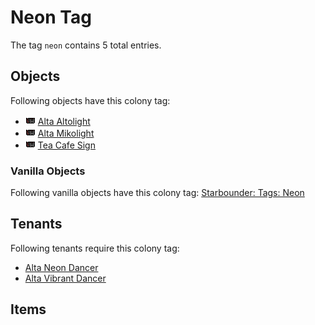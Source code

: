 # Neon Tag

The tag `neon` contains 5 total entries.

## Objects

Following objects have this colony tag:

- <img src="https://raw.githubusercontent.com/Ceterai/Enternia/main/objects/alta/eds/decorative/table/icon.png" alt="Alta Altolight icon" loading="lazy" width="auto" height="16px"/> [Alta Altolight](https://ceterai.github.io/MyEnternia/Wiki/AltaAltolight)
- <img src="https://raw.githubusercontent.com/Ceterai/Enternia/main/objects/alta/eds/decorative/table/icon.png" alt="Alta Mikolight icon" loading="lazy" width="auto" height="16px"/> [Alta Mikolight](https://ceterai.github.io/MyEnternia/Wiki/AltaMikolight)
- <img src="https://raw.githubusercontent.com/Ceterai/Enternia/main/objects/alta/eds/decorative/table/icon.png" alt="Tea Cafe Sign icon" loading="lazy" width="auto" height="16px"/> [Tea Cafe Sign](https://ceterai.github.io/MyEnternia/Wiki/TeaCafeSign)

### Vanilla Objects

Following vanilla objects have this colony tag: [Starbounder: Tags: Neon](https://starbounder.org/Tag:Neon)

## Tenants

Following tenants require this colony tag:

- [Alta Neon Dancer](https://ceterai.github.io/MyEnternia/Wiki/AltaNeonDancer)
- [Alta Vibrant Dancer](https://ceterai.github.io/MyEnternia/Wiki/AltaVibrantDancer)

## Items
